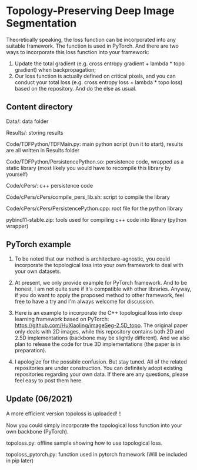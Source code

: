 # Topology-Preserving Deep Image Segmentation

Theoretically speaking, the loss function can be incorporated into any suitable framework.
The function is used in PyTorch. And there are two ways to incorporate this loss function into your framework:  
1) Update the total gradient (e.g. cross entropy gradient + lambda * topo gradient) when backpropagation;  
2) Our loss function is actually defined on critical pixels, and you can conduct your total loss (e.g. cross entropy loss + lambda * topo loss) based on the repository. And do the else as usual.

## Content directory
Data/:                                   data folder

Results/:                                storing results

Code/TDFPython/TDFMain.py:               main python script (run it to start), results are all written in Results folder

Code/TDFPython/PersistencePython.so:     persistence code, wrapped as a static library (most likely you would have to recompile this library by yourself)

Code/cPers/:                             c++ persistence code

Code/cPers/cPers/compile_pers_lib.sh:    script to compile the library

Code/cPers/cPers/PersistencePython.cpp:  root file for the python library

pybind11-stable.zip:                     tools used for compiling c++ code into library (python wrapper)

## PyTorch example
1. To be noted that our method is architecture-agnostic, you could incorporate the topological loss into your own framework to deal with your own datasets. 

2. At present, we only provide example for PyTorch framework. And to be honest, I am not quite sure if it's compatible with other libraries. Anyway, if you do want to apply the proposed method to other framework, feel free to have a try and I'm always welcome for discussion.

3. Here is an example to incorporate the C++ topological loss into deep learning framework based on PyTorch: https://github.com/HuXiaoling/imageSeg-2.5D_topo. The original paper only deals with 2D images, while this repository contains both 2D and 2.5D implementations (backbone may be slightly different). And we also plan to release the code for true 3D implementations (the paper is in preparation).

4. I apologize for the possible confusion. But stay tuned. All of the related repositories are under construction. You can definitely adopt existing repositories regarding your own data. If there are any questions, please feel easy to post them here.

## Update (06/2021)
A more efficient version topoloss is uploaded!！

Now you could simply incorporate the topological loss function into your own backbone (PyTorch).

topoloss.py: offline sample showing how to use topological loss.

topoloss_pytorch.py: function used in pytorch framework (Will be included in pip later)
